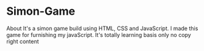 # Simon-Game
About It's a simon game build using HTML, CSS and JavaScript. I made this game for furnishing my javaScript. It's totally learning basis only no copy right content

